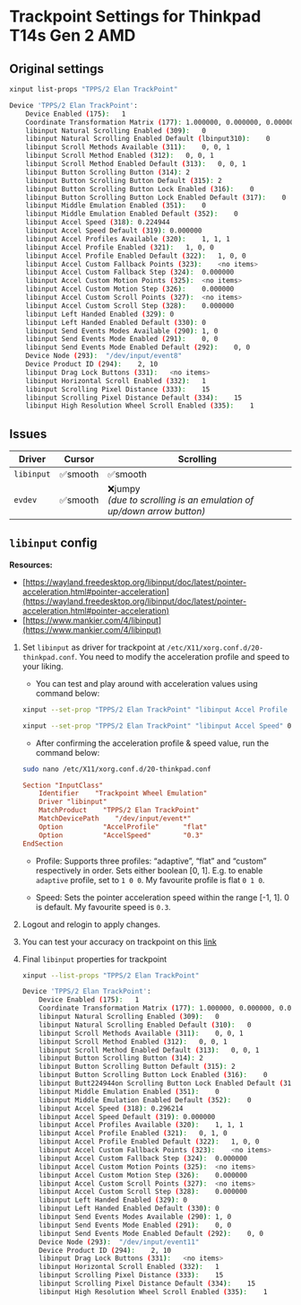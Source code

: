 # Trackpoint Settings for Thinkpad T14s Gen 2 AMD

## Original settings

```bash
xinput list-props "TPPS/2 Elan TrackPoint"
```
```bash
Device 'TPPS/2 Elan TrackPoint':
	Device Enabled (175):	1
	Coordinate Transformation Matrix (177):	1.000000, 0.000000, 0.000000, 0.000000, 1.000000, 0.000000, 0.000000, 0.000000, 1.000000
	libinput Natural Scrolling Enabled (309):	0
	libinput Natural Scrolling Enabled Default (lbinput310):	0
	libinput Scroll Methods Available (311):	0, 0, 1
	libinput Scroll Method Enabled (312):	0, 0, 1
	libinput Scroll Method Enabled Default (313):	0, 0, 1
	libinput Button Scrolling Button (314):	2
	libinput Button Scrolling Button Default (315):	2
	libinput Button Scrolling Button Lock Enabled (316):	0
	libinput Button Scrolling Button Lock Enabled Default (317):	0
	libinput Middle Emulation Enabled (351):	0
	libinput Middle Emulation Enabled Default (352):	0
	libinput Accel Speed (318):	0.224944
	libinput Accel Speed Default (319):	0.000000
	libinput Accel Profiles Available (320):	1, 1, 1
	libinput Accel Profile Enabled (321):	1, 0, 0
	libinput Accel Profile Enabled Default (322):	1, 0, 0
	libinput Accel Custom Fallback Points (323):	<no items>
	libinput Accel Custom Fallback Step (324):	0.000000
	libinput Accel Custom Motion Points (325):	<no items>
	libinput Accel Custom Motion Step (326):	0.000000
	libinput Accel Custom Scroll Points (327):	<no items>
	libinput Accel Custom Scroll Step (328):	0.000000
	libinput Left Handed Enabled (329):	0
	libinput Left Handed Enabled Default (330):	0
	libinput Send Events Modes Available (290):	1, 0
	libinput Send Events Mode Enabled (291):	0, 0
	libinput Send Events Mode Enabled Default (292):	0, 0
	Device Node (293):	"/dev/input/event8"
	Device Product ID (294):	2, 10
	libinput Drag Lock Buttons (331):	<no items>
	libinput Horizontal Scroll Enabled (332):	1
	libinput Scrolling Pixel Distance (333):	15
	libinput Scrolling Pixel Distance Default (334):	15
	libinput High Resolution Wheel Scroll Enabled (335):	1
```

## Issues

| Driver     | Cursor  | Scrolling                                                              |
|------------|---------|------------------------------------------------------------------------|
| `libinput` | ✅smooth  | ✅smooth                                                                |
| `evdev`    | ✅smooth | ❌jumpy<br>_(due to scrolling is an emulation of up/down arrow button)_ |

## `libinput` config

**Resources:**
- [https://wayland.freedesktop.org/libinput/doc/latest/pointer-acceleration.html#pointer-acceleration](https://wayland.freedesktop.org/libinput/doc/latest/pointer-acceleration.html#pointer-acceleration)
- [https://www.mankier.com/4/libinput](https://www.mankier.com/4/libinput)

1. Set `libinput` as driver for trackpoint at `/etc/X11/xorg.conf.d/20-thinkpad.conf`. You need to modify the acceleration profile and speed to your liking.

	- You can test and play around with acceleration values using command below:


	```bash
	xinput --set-prop "TPPS/2 Elan TrackPoint" "libinput Accel Profile Enabled" 0 1 0

	xinput --set-prop "TPPS/2 Elan TrackPoint" "libinput Accel Speed" 0.3
	```

	- After confirming the acceleration profile & speed value, run the command below:

	```bash
	sudo nano /etc/X11/xorg.conf.d/20-thinkpad.conf
	```

	```conf
	Section "InputClass"
		Identifier    "Trackpoint Wheel Emulation"
		Driver "libinput"
		MatchProduct    "TPPS/2 Elan TrackPoint"
		MatchDevicePath    "/dev/input/event*"
		Option			"AccelProfile"		"flat"
		Option			"AccelSpeed"		"0.3"
	EndSection
	```

	- Profile: Supports three profiles: “adaptive”, “flat” and “custom” respectively in order. Sets either boolean [0, 1]. E.g. to enable `adaptive` profile, set to `1 0 0`. My favourite profile is flat `0 1 0`.

	- Speed:  Sets the pointer acceleration speed within the range [-1, 1]. 0 is default. My favourite speed is `0.3`.


<!-- Optional:  You can also modify the `udev` rules trackpoint device attributes at `/etc/udev/rules.d/10-trackpoint.rules`

	```bash
	sudo nano /etc/udev/rules.d/10-trackpoint.rules
	```

	```ini
	ACTION=="add",
	SUBSYSTEM=="input",
	ATTR{name}=="TPPS/2 Elan TrackPoint",
	ATTR{device/sensitivity}="200",
	ATTR{device/rate}="100"
	``` -->

2. Logout and relogin to apply changes.

3. You can test your accuracy on trackpoint on this [link](https://mouseaccuracy.com/)

4. Final `libinput` properties for trackpoint

	```bash
	xinput --list-props "TPPS/2 Elan TrackPoint"
	```

	```bash
	Device 'TPPS/2 Elan TrackPoint':
		Device Enabled (175):	1
		Coordinate Transformation Matrix (177):	1.000000, 0.000000, 0.000000, 0.000000, 1.000000, 0.000000, 0.000000, 0.000000, 1.000000
		libinput Natural Scrolling Enabled (309):	0
		libinput Natural Scrolling Enabled Default (310):	0
		libinput Scroll Methods Available (311):	0, 0, 1
		libinput Scroll Method Enabled (312):	0, 0, 1
		libinput Scroll Method Enabled Default (313):	0, 0, 1
		libinput Button Scrolling Button (314):	2
		libinput Button Scrolling Button Default (315):	2
		libinput Button Scrolling Button Lock Enabled (316):	0
		libinput Butt224944on Scrolling Button Lock Enabled Default (317):	0
		libinput Middle Emulation Enabled (351):	0
		libinput Middle Emulation Enabled Default (352):	0
		libinput Accel Speed (318):	0.296214
		libinput Accel Speed Default (319):	0.000000
		libinput Accel Profiles Available (320):	1, 1, 1
		libinput Accel Profile Enabled (321):	0, 1, 0
		libinput Accel Profile Enabled Default (322):	1, 0, 0
		libinput Accel Custom Fallback Points (323):	<no items>
		libinput Accel Custom Fallback Step (324):	0.000000
		libinput Accel Custom Motion Points (325):	<no items>
		libinput Accel Custom Motion Step (326):	0.000000
		libinput Accel Custom Scroll Points (327):	<no items>
		libinput Accel Custom Scroll Step (328):	0.000000
		libinput Left Handed Enabled (329):	0
		libinput Left Handed Enabled Default (330):	0
		libinput Send Events Modes Available (290):	1, 0
		libinput Send Events Mode Enabled (291):	0, 0
		libinput Send Events Mode Enabled Default (292):	0, 0
		Device Node (293):	"/dev/input/event11"
		Device Product ID (294):	2, 10
		libinput Drag Lock Buttons (331):	<no items>
		libinput Horizontal Scroll Enabled (332):	1
		libinput Scrolling Pixel Distance (333):	15
		libinput Scrolling Pixel Distance Default (334):	15
		libinput High Resolution Wheel Scroll Enabled (335):	1
	```
